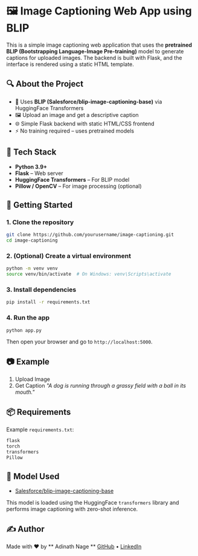 
# 🖼️ Image Captioning Web App using BLIP

This is a simple image captioning web application that uses the **pretrained BLIP (Bootstrapping Language-Image Pre-training)** model to generate captions for uploaded images. The backend is built with Flask, and the interface is rendered using a static HTML template.

## 🔍 About the Project

- 🚀 Uses **BLIP (Salesforce/blip-image-captioning-base)** via HuggingFace Transformers
- 🖼️ Upload an image and get a descriptive caption
- 🌐 Simple Flask backend with static HTML/CSS frontend
- ⚡ No training required – uses pretrained models


## 🧰 Tech Stack

- **Python 3.9+**
- **Flask** – Web server
- **HuggingFace Transformers** – For BLIP model
- **Pillow / OpenCV** – For image processing (optional)

## 🚀 Getting Started

### 1. Clone the repository

```bash
git clone https://github.com/yourusername/image-captioning.git
cd image-captioning
````

### 2. (Optional) Create a virtual environment

```bash
python -m venv venv
source venv/bin/activate  # On Windows: venv\Scripts\activate
```

### 3. Install dependencies

```bash
pip install -r requirements.txt
```

### 4. Run the app

```bash
python app.py
```

Then open your browser and go to `http://localhost:5000`.

## 📷 Example

1. Upload Image
2. Get Caption
   *"A dog is running through a grassy field with a ball in its mouth."*

## 📦 Requirements

Example `requirements.txt`:

```txt
flask
torch
transformers
Pillow
```

## 🤖 Model Used

* [Salesforce/blip-image-captioning-base](https://huggingface.co/Salesforce/blip-image-captioning-base)

This model is loaded using the HuggingFace `transformers` library and performs image captioning with zero-shot inference.

## ✍️ Author

Made with ❤️ by ** Adinath Nage **
[GitHub](https://github.com/adinat09) • [LinkedIn](https://linkedin.com/in/adinathnage)

